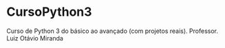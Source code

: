 # CursoPython3
Curso de Python 3 do básico ao avançado (com projetos reais). Professor. Luiz Otávio Miranda
